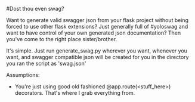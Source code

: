 #Dost thou even swag?

Want to generate valid swagger json from your flask project without being forced to use other flask extensions? Just generally full of #yoloswag and want to have control of your own generated json documentation? Then you've come to the right place sister/brother.

It's simple. Just run generate\_swag.py wherever you want, whenever you want, and swagger compatible json will be created for you in the directory you ran the script as 'swag.json'

Assumptions:
- You're just using good old fashioned @app.route(<stuff\_here\>) decorators. That's where I grab everything from.

